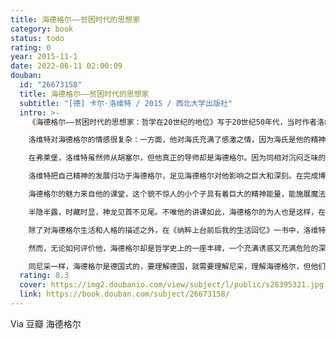 ```yaml
---
title: 海德格尔——贫困时代的思想家
category: book
status: todo
rating: 0
year: 2015-11-1
date: 2022-06-11 02:00:09
douban:
  id: "26673158"
  title: 海德格尔——贫困时代的思想家
  subtitle: "[德] 卡尔·洛维特 / 2015 / 西北大学出版社"
  intro: >-
    《海德格尔——贫困时代的思想家：哲学在20世纪的地位》写于20世纪50年代，当时作者洛维特在德国海德堡大学任教，这一时期是他对德国现代哲学进行深入反思的时期，海德格尔思想是他在此期间的重要思想背景、资源和反思的对象。在书中，洛维特对海德格尔的存在论哲学的诸多问题进行了深入考察，尤其是将这些问题置入现代性危机的背景之中，深刻地指出海德格尔在其存在论哲学中对主体哲学的拒斥既是现代性危机的表征，又是这一危机自我克服的自发性表现。洛维特认为，在德国哲学的伟大时代，每个人都能与他的前辈产生关联并把他当作旗鼓相当的伙伴，一个康德和一个黑格尔不会觉得自己出色得不用回应同时代次要者的异议，而海德格尔固执己见的独白发生于一个缺乏讨论的空间，着迷者、复述者和违心者们一方面站在它边上，另一方面把海德格尔所挣得的东西当作硬通货转手。但当海德格尔提出“倘若沉思者终于在运思之际着手探讨这个二十年来一直等待着的……实事，情形又会怎样呢？”这个苦涩问题的时候，就容易和另一个问题一起去回答了。这问题就是，人们怎么能指望别人会作为同行者去跟随这样一位思想家，他的本质特征包括拒绝各种共性和合作以及作为独行者走上一条突然止于不可行走之处的道路？海德格尔至今的全部著作在根本上都是独一无二的巨大挑衅和对“变老的世界”的攻击，在这攻击之后并无反驳和辩护。本书是洛维特哲学史写作的代表作之一，也是研究现代性问题的经典文献。

    洛维特对海德格尔的情感很复杂：一方面，他对海氏充满了感激之情，因为海氏是他的精神导师，影响了他一生；另一方面，他又极度恼恨这个人，因为这位精神导师参加了纳粹，成了制造他人生苦难的帮凶。

    在弗莱堡，洛维特虽然师从胡塞尔，但他真正的导师却是海德格尔。因为同相对沉闷乏味的胡塞尔相比，海德格尔的哲思和授课更具魅力，对青年学生有着无法抵挡的诱惑。依照阿伦特的说法，海德格尔是“秘密哲学王国的国王”，那时，很多弗莱堡的学生都是海氏的忠实粉丝，洛维特也拜倒在海德格尔的脚下，成了他的拜门弟子，洛维特后来回忆说，“比起他的老师，他对我们这些年轻人具有更强的吸引力。他成了我实质意义上的老师，我的精神得以发展，要归功于他。”

    洛维特把自己精神的发展归功于海德格尔，足见海德格尔对他影响之巨大和深刻。在完成博士论文之后，他又追随海德格尔去了马堡，在他的指导下完成了教职论文，成了海氏真正的学生。但是，虽然学生洛维特对老师崇拜得五体投地，却又发现老师总是无法接近的，他像一个多疑的狐狸，生活在自己的洞穴里，警惕着洞外的一切，除了课堂之外。

    海德格尔的魅力来自他的课堂，这个貌不惊人的小个子具有着巨大的精神能量，能施展魔法，让进入他课堂的人惊叹地目瞪口呆，虽然充满忧虑和惶恐，却再也难以离开，洛维特这样描述海德格尔的讲课，“他是一个矮小又黝黑的人，懂得施展魔法——就是说，先把某某东西指出来，随即在听众面前让这东西消失不见。他讲课的技术主要是先盖起一座思想建筑，然后又亲手把它拆掉搬走，以便将全神贯注的听者置于一个谜团之前，让他留在一片空虚里。”很显然，这是多么高超的授课技巧，将学生玩弄于股掌之间，可是他们却总是痴心不改。

    半隐半露，时藏时显，神龙见首不见尾。不唯他的讲课如此，海德格尔的为人也是这样，在海德格尔的表情和思想中，一种无法剔除的怀疑和忧虑，一种深入骨髓的虚无，总是如影随形，阅读海德格尔作品的人，会或多或少地感觉到这一点，同他直接接触的人更是感同身受，让我们来看看洛维特的描绘吧，关于海德格尔的外貌，洛维特写道，“对他的相貌神情，可以有这样的自然描述：费劲紧绷的额头，低垂的脸，半闭的眼睛，但偶尔抬起头张望一下，以确定四周的状况。如果对话中有人一定要他正面地四目相接，那他的表情就会退缩而不确定——因为要与人坦然往来，是他办不到的事情。另一方面，他自然流露的表情则是谨慎、狡狯且猜疑的。”关于海德格尔的生活，洛维特写道，“这个矮小的巨人具有一种充满力量的专注精神，深深地吸引了我。好几年的时间里，我试着跟他建立一种人与人之间正常的来往关系，却没有什么成果。他在生活中将自己封闭起来，把一切与他人的牵系都屏挡在外，只喜欢在他的演说里，用堆砌了诸多概念的语言，‘对所有人，也不对任何人’，说着他与人单独谈话时说不出来的，或者不愿意说的东西。”或许我们还记得，在介绍亚里士多德的生平时，海德格尔用了一句非常简洁的话，“他出身，他工作，他死去”，不知道他对这样的生活是充满无奈还是心向往之，在洛维特看来，这是一种无奈，一种无法摆脱的无奈，因为他对现存的一切都极不信任，充满怀疑，极力批判，“他的认知所及之处，都伴随着他的猜疑——事实上，这认知正是从猜疑而来的，这猜疑所产生的结果是对于既有传统的第一流批评……他对一切文化活动与教育事业毫不节制的批评，让我们又爱又恨，而他则带着狐疑，监看着他狐狸洞的入口和出口——这个狐狸洞是连他自己待在里面也一点都不自在的。他在自己选择的疏离里感到痛苦，也常常试着拓展他的人际交往范围，但结果总是离开又退回自己的世界里，逃遁到工作之中——而工作使他根本上柔软而有感受你的本性，变得刚硬与僵冷。”其或然否？对照海德格尔的为人为学，或是很对的。当然，海德格尔为何会有这样的性格和如何形成这样的人格，是件极其复杂的事情，最好还是留待专门的研究者去探讨和争论。我们的兴趣是通过洛维特这扇窗户，去窥视一些真实的东西，一些亲历者的亲身感受。

    除了对海德格尔生活和人格的描述之外，在《纳粹上台前后我的生活回忆》一书中，洛维特更多是对海德格尔思想与纳粹间关联的揭示，及其对他的深入批判，当然，这都是专业人士感兴趣而一般人感觉乏味的东西，在此不值得多谈。但是，值得一提的是，海德格尔建造大厦然后有亲自拆毁的游戏，似乎也被应用到了他自己身上：他曾深深地影响了洛维特、阿伦特等人，可是纳粹之后，这些人又反过来尽其所能地批判他，剥脱他施加给他们的影响，拆毁他建立在他们心中的大厦。这的确很吊诡，是否真的存在一种搬起石头砸自己的脚的谶语，这或许值得我们深思。

    然而，无论如何评价他，海德格尔却是哲学史上的一座丰碑，一个充满诱惑又充满危险的深渊，一直会有很多人迷恋他，陷入他思想和词语的迷宫，甚至不能自拔，受到深深地伤害。之所以如此，总在于海德格尔既聪明又狡猾，他的聪明引诱你，他的狡猾迷惑你，最后让你困死在他一手设计的迷宫之中。当然，海德格尔之所以会如此，也和他自己的矛盾存在分不开，诚如洛维特所分析和揭露的，“论出身，他是一个单纯的教会雇员之子，但由于职业，他成了一整个阶层的激昂代言人，而这个阶层却又被他所否定。由于养成教育，他本是耶稣会信徒，但却由于愤恨，而成为了新教教徒。训练上，他是经院哲学的教义论者，在经验中，他却成为实存的实用主义者；论传统，他算是个神学家，作为一名研究者，他却是无神论者；他事实上是个否定传统的人，却又穿着研究此传统的历史学家袍服。他存在主义的味道一如克尔凯廓尔，又具有黑格尔一样的系统哲学的意志，在方法上极其辩证，在内涵上却十足地层次单一；有断言肯定的姿态，却源自否定的精神；在他人面前保持缄默，但对他人的好奇却又少有人及，在终极的立场上激进而不容转圜，但在这之前的每一步却都乐于妥协。”洛维特的这段分析实在是精彩之至，通过他的这段分析，作为一个精灵和一个怪物的海德格尔同时获得了解释。

    同尼采一样，海德格尔是德国式的，要理解德国，就需要理解尼采，理解海德格尔，但他们既滑如泥鳅，难以捕捉，又魅如精灵，充满诱惑，而这就是洛维特所生活的德国，既让人爱之不舍，又让人怨之难解，而对于这一点，或许只有像洛维特这样的犹太人，这些原居地上的异乡者才能体会得到，才能既不愿去说，又不得不去说。
  rating: 8.3
  cover: https://img2.doubanio.com/view/subject/l/public/s28395321.jpg
  link: https://book.douban.com/subject/26673158/
---
```


Via 豆瓣 海德格尔

